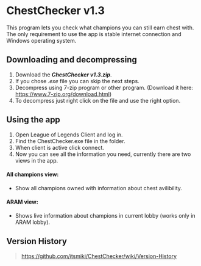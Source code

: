 # ChestChecker v1.3
This program lets you check what champions you can still earn chest with.
The only requirement to use the app is stable internet connection and Windows operating system.

## Downloading and decompressing
1. Download the ***ChestChecker v1.3.zip***.
2. If you chose *.exe* file you can skip the next steps.
3. Decompress using 7-zip program or other program. (Download it here: https://www.7-zip.org/download.html)
4. To decompress just right click on the file and use the right option.

## Using the app
1. Open League of Legends Client and log in.
2. Find the ChestChecker.exe file in the folder.
3. When client is active click connect.
4. Now you can see all the information you need, currently there are two views in the app.
#### All champions view:
* Show all champions owned with information about chest avilibility.
#### ARAM view:
* Shows live information about champions in current lobby (works only in ARAM lobby).

## Version History
> https://github.com/itsmiki/ChestChecker/wiki/Version-History
